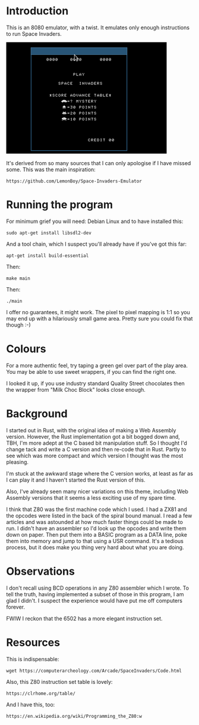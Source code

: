 # Introduction

This is an 8080 emulator, with a twist. It emulates only enough
instructions to run Space Invaders.

![Invaders Startup](./startup.gif)

It's derived from so many sources that I can only apologise if I have
missed some. This was the main inspiration:

    https://github.com/LemonBoy/Space-Invaders-Emulator

# Running the program

For minimum grief you will need: Debian Linux and to have installed this:

    sudo apt-get install libsdl2-dev 

And a tool chain, which I suspect you'll already have if you've got this far:

    apt-get install build-essential

Then:

    make main

Then:

    ./main

I offer no guarantees, it might work. The pixel to pixel mapping is 1:1
so you may end up with a hilariously small game area. Pretty sure you
could fix that though :-)

# Colours

For a more authentic feel, try taping a green gel over part of the play area.
You may be able to use sweet wrappers, if you can find the right one.

I looked it up, if you use industry standard Quality Street chocolates 
then the wrapper from "Milk Choc Block" looks close enough.

# Background

I started out in Rust, with the original idea of making a Web Assembly version.
However, the Rust implementation got a bit bogged down and, TBH, I'm
more adept at the C based bit manipulation stuff. So I thought I'd change
tack and write a C version and then re-code that in Rust. Partly to see
which was more compact and which version I thought was the most pleasing.

I'm stuck at the awkward stage where the C version works, at least as
far as I can play it and I haven't started the Rust version of this.

Also, I've already seen many nicer variations on this theme, including
Web Assembly versions that it seems a less exciting use of my spare time.

I think that Z80 was the first machine code which I used. I had a ZX81
and the opcodes were listed in the back of the spiral bound manual. I read
a few articles and was astounded at how much faster things could be made
to run. I didn't have an assembler so I'd look up the opcodes and write
them down on paper. Then put them into a BASIC program as a DATA line,
poke them into memory and jump to that using a USR command. It's a tedious
process, but it does make you thing very hard about what you are doing.

# Observations

I don't recall using BCD operations in any Z80 assembler which I wrote. To 
tell the truth, having implemented a subset of those in this program, I am  
glad I didn't. I suspect the experience would have put me off computers 
forever.

FWIW I reckon that the 6502 has a more elegant instruction set.

# Resources

This is indispensable:

    wget https://computerarcheology.com/Arcade/SpaceInvaders/Code.html 

Also, this Z80 instruction set table is lovely:

    https://clrhome.org/table/

And I have this, too:

    https://en.wikipedia.org/wiki/Programming_the_Z80:w
